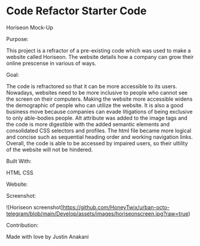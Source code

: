 # Code Refactor Starter Code
Horiseon Mock-Up

Purpose:

This project is a refractor of a pre-existing code which was used to make a website called Horiseon.
The website details how a company can grow their online prescense in various of ways.

Goal:

The code is refractored so that it can be more accessible to its users. Nowadays, websites need to be more inclusive to people who cannot see the screen on their computers. Making the website more accessible widens the demographic of people who can utilize the website. It is also a good business move because companies can evade litigations of being exclusive to only able-bodies people. Alt attribute was added to the image tags and the code is more digestible with the added semantic elements and consolidated CSS selectors and profiles. The html file became more logical and concise such as sequential heading order and working navigation links. Overall, the code is able to be accessed by impaired users, so their ultility of the website will not be hindered.

Built With:

HTML
CSS

Website:


Screenshot:

![Horiseon screenshot]https://github.com/HoneyTwix/urban-octo-telegram/blob/main/Develop/assets/images/horiseonscreen.jpg?raw=true)

Contribution:

Made with love by Justin Anakani